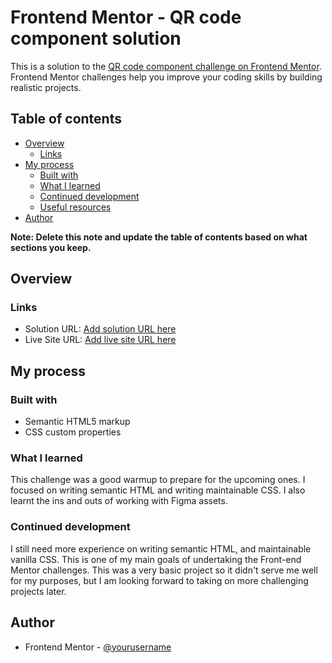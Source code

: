 # Frontend Mentor - QR code component solution

This is a solution to the [QR code component challenge on Frontend Mentor](https://www.frontendmentor.io/challenges/qr-code-component-iux_sIO_H). Frontend Mentor challenges help you improve your coding skills by building realistic projects.

## Table of contents

- [Overview](#overview)
  - [Links](#links)
- [My process](#my-process)
  - [Built with](#built-with)
  - [What I learned](#what-i-learned)
  - [Continued development](#continued-development)
  - [Useful resources](#useful-resources)
- [Author](#author)

**Note: Delete this note and update the table of contents based on what sections you keep.**

## Overview

### Links

- Solution URL: [Add solution URL here](https://your-solution-url.com)
- Live Site URL: [Add live site URL here](https://your-live-site-url.com)

## My process

### Built with

- Semantic HTML5 markup
- CSS custom properties

### What I learned

This challenge was a good warmup to prepare for the upcoming ones. I focused on writing semantic HTML and writing maintainable CSS. I also learnt the ins and outs of working with Figma assets.

### Continued development

I still need more experience on writing semantic HTML, and maintainable vanilla CSS. This is one of my main goals of undertaking the Front-end Mentor challenges. This was a very basic project so it didn't serve me well for my purposes, but I am looking forward to taking on more challenging projects later.

## Author

- Frontend Mentor - [@yourusername](https://www.frontendmentor.io/profile/yourusername)
